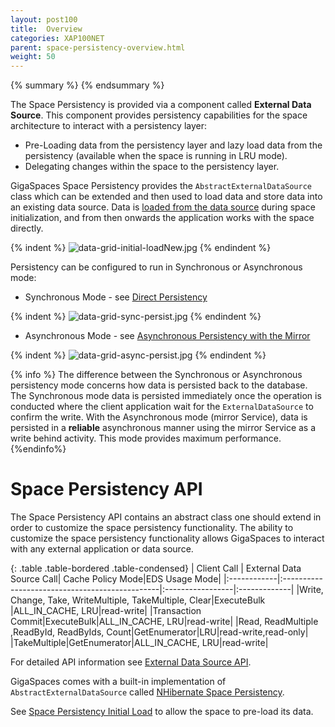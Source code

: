 ```yaml
---
layout: post100
title:  Overview
categories: XAP100NET
parent: space-persistency-overview.html
weight: 50
---
```


{% summary  %}  {% endsummary %}

The Space Persistency is provided via a component called **External Data Source**. This component provides persistency capabilities for the space architecture to interact with a persistency layer:

- Pre-Loading data from the persistency layer and lazy load data from the persistency (available when the space is running in LRU mode).
- Delegating changes within the space to the persistency layer.

GigaSpaces Space Persistency provides the `AbstractExternalDataSource` class which can be extended and then used to load data and store data into an existing data source. Data is [loaded from the data source](./space-persistency-initial-load.html) during space initialization, and from then onwards the application works with the space directly.

{% indent %}
![data-grid-initial-loadNew.jpg](/attachment_files/data-grid-initial-loadNew.jpg)
{% endindent %}


Persistency can be configured to run in Synchronous or Asynchronous mode:

- Synchronous Mode - see [Direct Persistency](./direct-persistency.html)

{% indent %}
![data-grid-sync-persist.jpg](/attachment_files/data-grid-sync-persist.jpg)
{% endindent %}

- Asynchronous Mode - see  [Asynchronous Persistency with the Mirror](./asynchronous-persistency-with-the-mirror.html)

{% indent %}
![data-grid-async-persist.jpg](/attachment_files/data-grid-async-persist.jpg)
{% endindent %}

{% info %}
The difference between the Synchronous or Asynchronous persistency mode concerns how data is persisted back to the database. The Synchronous mode data is persisted immediately once the operation is conducted where the client application wait for the `ExternalDataSource` to confirm the write. With the Asynchronous mode (mirror Service), data is persisted in a **reliable** asynchronous manner using the mirror Service as a write behind activity. This mode provides maximum performance.
{%endinfo%}

# Space Persistency API

The Space Persistency API contains an abstract class one should extend in order to customize the space persistency functionality. The ability to customize the space persistency functionality allows GigaSpaces to interact with any external application or data source.

{: .table .table-bordered .table-condensed}
| Client Call | External Data Source Call| Cache Policy Mode|EDS Usage Mode|
|:------------|:-----------------------------------------------|:-----------------|:-------------|
|Write, Change, Take, WriteMultiple, TakeMultiple, Clear|ExecuteBulk |ALL_IN_CACHE, LRU|read-write|
|Transaction Commit|ExecuteBulk|ALL_IN_CACHE, LRU|read-write|
|Read, ReadMultiple ,ReadById, ReadByIds, Count|GetEnumerator|LRU|read-write,read-only|
|TakeMultiple|GetEnumerator|ALL_IN_CACHE, LRU|read-write|

For detailed API information see [External Data Source API](./hibernate-space-persistency.html).

GigaSpaces comes with a built-in implementation of `AbstractExternalDataSource` called [NHibernate Space Persistency](./hibernate-space-persistency.html).

See [Space Persistency Initial Load](./space-persistency-initial-load.html) to allow the space to pre-load its data.

